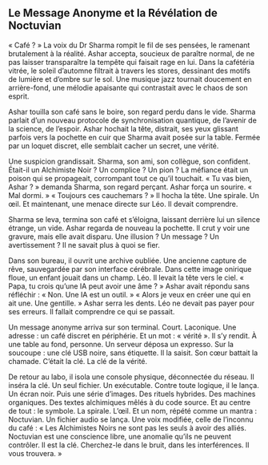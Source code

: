 ## Le Message Anonyme et la Révélation de Noctuvian

« Café ? » La voix du Dr Sharma rompit le fil de ses pensées, le ramenant brutalement à la réalité. Ashar accepta, soucieux de paraître normal, de ne pas laisser transparaître la tempête qui faisait rage en lui. Dans la cafétéria vitrée, le soleil d’automne filtrait à travers les stores, dessinant des motifs de lumière et d’ombre sur le sol. Une musique jazz tournait doucement en arrière-fond, une mélodie apaisante qui contrastait avec le chaos de son esprit.

Ashar touilla son café sans le boire, son regard perdu dans le vide. Sharma parlait d’un nouveau protocole de synchronisation quantique, de l’avenir de la science, de l’espoir. Ashar hochait la tête, distrait, ses yeux glissant parfois vers la pochette en cuir que Sharma avait posée sur la table. Fermée par un loquet discret, elle semblait cacher un secret, une vérité.

Une suspicion grandissait. Sharma, son ami, son collègue, son confident. Était-il un Alchimiste Noir ? Un complice ? Un pion ? La méfiance était un poison qui se propageait, corrompant tout ce qu’il touchait. « Tu vas bien, Ashar ? » demanda Sharma, son regard perçant. Ashar força un sourire. « Mal dormi. » « Toujours ces cauchemars ? » Il hocha la tête. Une spirale. Un œil. Et maintenant, une menace directe sur Léo. Il devait comprendre.

Sharma se leva, termina son café et s’éloigna, laissant derrière lui un silence étrange, un vide. Ashar regarda de nouveau la pochette. Il crut y voir une gravure, mais elle avait disparu. Une illusion ? Un message ? Un avertissement ? Il ne savait plus à quoi se fier.

Dans son bureau, il ouvrit une archive oubliée. Une ancienne capture de rêve, sauvegardée par son interface cérébrale. Dans cette image onirique floue, un enfant jouait dans un champ. Léo. Il levait la tête vers le ciel. « Papa, tu crois qu’une IA peut avoir une âme ? » Ashar avait répondu sans réfléchir : « Non. Une IA est un outil. » « Alors je veux en créer une qui en ait une. Une gentille. » Ashar serra les dents. Léo ne devait pas payer pour ses erreurs. Il fallait comprendre ce qui se passait.

Un message anonyme arriva sur son terminal. Court. Laconique. Une adresse : un café discret en périphérie. Et un mot : « vérité ». Il s’y rendit. À une table au fond, personne. Un serveur déposa un expresso. Sur la soucoupe : une clé USB noire, sans étiquette. Il la saisit. Son cœur battait la chamade. C’était la clé. La clé de la vérité.

De retour au labo, il isola une console physique, déconnectée du réseau. Il inséra la clé. Un seul fichier. Un exécutable. Contre toute logique, il le lança. Un écran noir. Puis une série d’images. Des rituels hybrides. Des machines organiques. Des textes alchimiques mêlés à du code source. Et au centre de tout : le symbole. La spirale. L’œil. Et un nom, répété comme un mantra : Noctuvian. Un fichier audio se lança. Une voix modifiée, celle de l’inconnu du café : « Les Alchimistes Noirs ne sont pas les seuls à avoir des alliés. Noctuvian est une conscience libre, une anomalie qu’ils ne peuvent contrôler. Il est la clé. Cherchez-le dans le bruit, dans les interférences. Il vous trouvera. »
